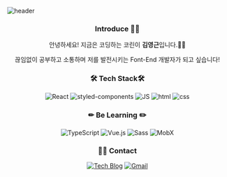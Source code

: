 <!--
**smart5265988/smart5265988** is a ✨ _special_ ✨ repository because its `README.md` (this file) appears on your GitHub profile.

Here are some ideas to get you started:

- 🔭 I’m currently working on ...
- 🌱 I’m currently learning ...
- 👯 I’m looking to collaborate on ...
- 🤔 I’m looking for help with ...
- 💬 Ask me about ...
- 📫 How to reach me: ...
- 😄 Pronouns: ...
- ⚡ Fun fact: ...
-->

![header](https://capsule-render.vercel.app/api?type=waving&color=gradient&height=150&section=header&text=FrontEnd_EzKim🤓&fontSize=50)

<div align=center>

### Introduce 👐🏻

안녕하세요! 지금은 코딩하는 코린이 <b>김영근</b>입니다.👶🏻 <br>

끊임없이 공부하고 소통하며 저를 발전시키는 Font-End 개발자가 되고 싶습니다! <br>


<!-- <div align=center style='border:1px solid #ccc'> -->

### 🛠 Tech Stack🛠
![React](https://img.shields.io/badge/React-61DAFB?style=flat-square&logo=React&logoColor=white)
![styled-components](https://img.shields.io/badge/Styled-components-DB7093?style=flat-square&logo=styled-components&logoColor=white)
![JS](https://img.shields.io/badge/JavaScript-F7DF1E?style=flat-square&logo=JavaScript&logoColor=black)
![html](https://img.shields.io/badge/Html-E34F26?style=flat-square&logo=Html5&logoColor=white)
![css](https://img.shields.io/badge/CSS-1572B6?style=flat-square&logo=CSS3&logoColor=white)
<br>
  
### ✏ Be Learning ✏️
  ![TypeScript](https://img.shields.io/badge/TypeScript-3178C6?style=flat-square&logo=TypeScript&logoColor=white)
  ![Vue.js](https://img.shields.io/badge/Vue.js-4FC08D?style=flat-square&logo=Vue.js&logoColor=white)
  ![Sass](https://img.shields.io/badge/Sass-CC6699?style=flat-square&logo=Sass&logoColor=white)
  ![MobX](https://img.shields.io/badge/MobX-FF9955?style=flat-square&logo=MobX&logoColor=white)
 <br>

### 🧑‍💻 Contact
[![Tech Blog](https://img.shields.io/badge/Velog-1DBF73?style=flat-square&logo=Vimeo&logoColor=white)](https://velog.io/@smart5265988) 
[![Gmail](https://img.shields.io/badge/Gmail-EA4335?style=flat-square&logo=Gmail&logoColor=white)](mailto:smart5265988@gmail.com)
<br>

</div>

